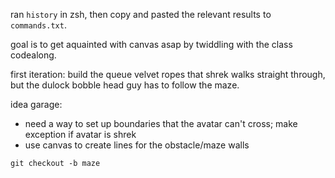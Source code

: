 ran `history` in zsh, then copy and pasted the relevant results to `commands.txt`.

goal is to get aquainted with canvas asap by twiddling with the class codealong.

first iteration: 
build the queue velvet ropes that shrek walks straight through, but the dulock bobble head guy has to follow the maze.

idea garage:
- need a way to set up boundaries that the avatar can't cross; make exception if avatar is shrek 
- use canvas to create lines for the obstacle/maze walls

`git checkout -b maze`